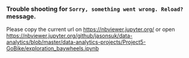 ### Trouble shooting for `Sorry, something went wrong. Reload?` message.

Please copy the current url on https://nbviewer.jupyter.org/ or open https://nbviewer.jupyter.org/github/jasonsuk/data-analytics/blob/master/data-analytics-projects/Project5-GoBike/exploration_baywheels.ipynb
